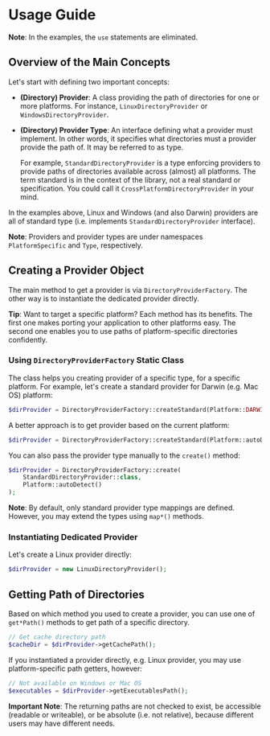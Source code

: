 # Usage Guide

**Note**: In the examples, the `use` statements are eliminated.

## Overview of the Main Concepts

Let's start with defining two important concepts:

-   **(Directory) Provider**: A class providing the path of directories for one or more platforms. For instance, `LinuxDirectoryProvider` or `WindowsDirectoryProvider`.

-   **(Directory) Provider Type**: An interface defining what a provider must implement. In other words, it specifies what directories must a provider provide the path of. It may be referred to as type.

    For example, `StandardDirectoryProvider` is a type enforcing providers to provide paths of directories available across (almost) all platforms. The term standard is in the context of the library, not a real standard or specification. You could call it `CrossPlatformDirectoryProvider` in your mind.

In the examples above, Linux and Windows (and also Darwin) providers are all of standard type (i.e. implements `StandardDirectoryProvider` interface).

**Note**: Providers and provider types are under namespaces `PlatformSpecific` and `Type`, respectively.

## Creating a Provider Object

The main method to get a provider is via `DirectoryProviderFactory`. The other way is to instantiate the dedicated provider directly.

**Tip**: Want to target a specific platform? Each method has its benefits. The first one makes porting your application to other platforms easy. The second one enables you to use paths of platform-specific directories confidently.

### Using `DirectoryProviderFactory` Static Class

The class helps you creating provider of a specific type, for a specific platform. For example, let's create a standard provider for Darwin (e.g. Mac OS) platform:

```php
$dirProvider = DirectoryProviderFactory::createStandard(Platform::DARWIN);
```

A better approach is to get provider based on the current platform:

```php
$dirProvider = DirectoryProviderFactory::createStandard(Platform::autoDetect());
```

You can also pass the provider type manually to the `create()` method:

```php
$dirProvider = DirectoryProviderFactory::create(
    StandardDirectoryProvider::class,
    Platform::autoDetect()
);
```

**Note**: By default, only standard provider type mappings are defined. However, you may extend the types using `map*()` methods.

### Instantiating Dedicated Provider

Let's create a Linux provider directly:

```php
$dirProvider = new LinuxDirectoryProvider();
```

## Getting Path of Directories

Based on which method you used to create a provider, you can use one of `get*Path()` methods to get path of a specific directory.

```php
// Get cache directory path
$cacheDir = $dirProvider->getCachePath();
```

If you instantiated a provider directly, e.g. Linux provider, you may use platform-specific path getters, however:

```php
// Not available on Windows or Mac OS
$executables = $dirProvider->getExecutablesPath();
```

**Important Note**: The returning paths are not checked to exist, be accessible (readable or writeable), or be absolute (i.e. not relative), because different users may have different needs.
